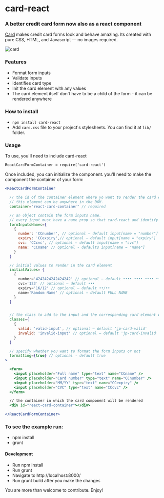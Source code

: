 # card-react

### A better credit card form now also as a react component

[Card](http://github.com/jessepollak/card) makes credit card forms look and behave amazing. Its created with pure CSS, HTML, and Javascript — no images required.


![card](http://i.imgur.com/qG3TenO.gif)

### Features

  - Format form inputs
  - Validate inputs
  - Identifies card type
  - Init the card element with any values
  - The card element itself don't have to be a child of the form - it can be rendered anywhere

### How to install

 - `npm install card-react`
 - Add `card.css` file to your project's stylesheets. You can find it at `lib/` folder.

### Usage

To use, you'll need to include card-react

```html
ReactCardFormContainer = require('card-react')
```

Once included, you can initialize the component. you'll need to make the component the container of your form:

```jsx
<ReactCardFormContainer

  // the id of the container element where yo want to render the card component.
  // this element can be anywhere in the DOM.
  container="react-card-container" // required

  // an object contain the form inputs name.
  // every input must have a name prop so that card-react and identify it.
  formInputsNames={
    {
      number: 'CCnumber', // optional — default input[name = "number"]
      expiry: 'CCexpiry',// optional — default input[name = "expiry"]
      cvc: 'CCcvc', // optional — default input[name = "cvc"]
      name: 'CCname' // optional - defaults input[name = "name"]
    }
  }

  // initial values to render in the card element
  initialValues= {
    {
      number='4242424242424242' // optional — default •••• •••• •••• ••••
      cvc='123' // optional — default •••
      expiry='16/12' // optional — default ••/••
      name='Random Name' // optional — default FULL NAME
    }
  }


  // the class to add to the input and the corresponding card element when the input is valid/invalid.
  classes={
    {
      valid: 'valid-input', // optional — default 'jp-card-valid'
      invalid: 'invalid-input' // optional — default 'jp-card-invalid'
    }
  }

  // specify whether you want to format the form inputs or not
  formatting={true} // optional - default true
>

  <form>
    <input placeholder="Full name" type="text" name="CCname" />
    <input placeholder="Card number" type="text" name="CCnumber" />
    <input placeholder="MM/YY" type="text" name="CCexpiry" />
    <input placeholder="CVC" type="text" name="CCcvc" />
  </form>

  // the container in which the card component will be rendered
  <div id="react-card-container"></div>

</ReactCardFormContainer>


```

### To see the example run:

  - npm install
  - grunt

#### Development

  - Run npm install
  - Run grunt
  - Navigate to http://localhost:8000/
  - Run grunt build after you make the changes

You are more than welcome to contribute. Enjoy!

